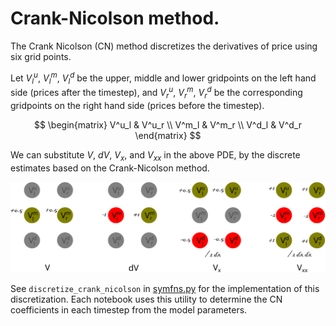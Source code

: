 # Crank-Nicolson method.

The Crank Nicolson (CN) method discretizes the derivatives of price using six grid points.

Let $V^u_l$, $V^m_l$, $V^d_l$ be the upper, middle and lower gridpoints on the left hand side (prices after the timestep), and $V^u_r$, $V^m_r$, $V^d_r$ be the corresponding gridpoints on the right hand side (prices before the timestep). 

$$
\begin{matrix}
V^u_l & V^u_r \\
V^m_l & V^m_r \\
V^d_l & V^d_r
\end{matrix}
$$

We can substitute $V$, $dV$, $V_x$, and $V_{xx}$ in the above PDE, by the discrete estimates based on the Crank-Nicolson method.

![cn method image](./Crank-Nicolson-Method/assets/cn.png)

See `discretize_crank_nicolson` in [symfns.py](./Crank-Nicolson-Method/utils/symfns.py) for the implementation of this discretization. Each notebook uses this utility to determine the CN coefficients in each timestep from the model parameters.